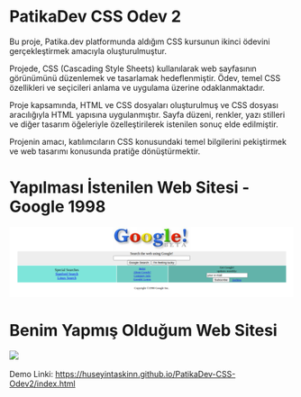 # PatikaDev CSS Odev 2

Bu proje, Patika.dev platformunda aldığım CSS kursunun ikinci ödevini gerçekleştirmek amacıyla oluşturulmuştur.

Projede, CSS (Cascading Style Sheets) kullanılarak web sayfasının görünümünü düzenlemek ve tasarlamak hedeflenmiştir. Ödev, temel CSS özellikleri ve seçicileri anlama ve uygulama üzerine odaklanmaktadır.

Proje kapsamında, HTML ve CSS dosyaları oluşturulmuş ve CSS dosyası aracılığıyla HTML yapısına uygulanmıştır. Sayfa düzeni, renkler, yazı stilleri ve diğer tasarım öğeleriyle özelleştirilerek istenilen sonuç elde edilmiştir.

Projenin amacı, katılımcıların CSS konusundaki temel bilgilerini pekiştirmek ve web tasarımı konusunda pratiğe dönüştürmektir. 

# Yapılması İstenilen Web Sitesi - Google 1998

<img src="https://raw.githubusercontent.com/Kodluyoruz/taskforce/main/css/cssodev3/figures/googlehomepage.png"/>

# Benim Yapmış Olduğum Web Sitesi

<img src="https://i.hizliresim.com/q206hxl.png"/>

Demo Linki: https://huseyintaskinn.github.io/PatikaDev-CSS-Odev2/index.html
